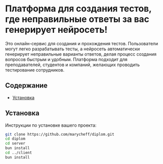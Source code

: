 # Платформа для создания тестов, где неправильные ответы за вас генерирует нейросеть!

Это онлайн-сервис для создания и прохождения тестов. Пользователи могут легко разрабатывать тесты, а нейросеть автоматически генерирует неправильные варианты ответов, делая процесс создания вопросов быстрым и удобным. Платформа подходит для преподавателей, студентов и компаний, желающих проводить тестирование сотрудников.

## Содержание

- [Установка](#установка)
<!-- - [Использование](#использование)
- [Функциональность](#функциональность)
- [Зависимости](#зависимости)
- [Конфигурация](#конфигурация)
- [Документация](#документация)
- [Примеры](#примеры)
- [Устранение неполадок](#устранение-неполадок)
- [Лицензия](#лицензия) -->

## Установка

Инструкции по установке вашего проекта:

```bash
git clone https://github.com/marycheff/diplom.git
cd diplom
cd server
bun install
cd ../client
bun install
```